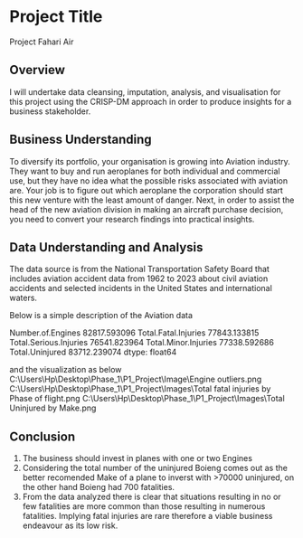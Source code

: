 # Project Title
Project Fahari Air

## Overview
I will undertake data cleansing, imputation, analysis, and visualisation for this project using the CRISP-DM approach in order to produce insights for a business stakeholder.

## Business Understanding
To diversify its portfolio, your organisation is growing into Aviation industry. They want to buy and run aeroplanes for both individual and commercial use, but they have no idea what the possible risks associated with aviation are. Your job is to figure out which aeroplane the corporation should start this new venture with the least amount of danger. Next, in order to assist the head of the new aviation division in making an aircraft purchase decision, you need to convert your research findings into practical insights.

## Data Understanding and Analysis

The data source is from the National Transportation Safety Board that includes aviation accident data from 1962 to 2023 about civil aviation accidents and selected incidents in the United States and international waters.

Below is a simple description of the Aviation data

Number.of.Engines         82817.593096
Total.Fatal.Injuries      77843.133815
Total.Serious.Injuries    76541.823964
Total.Minor.Injuries      77338.592686
Total.Uninjured           83712.239074
dtype: float64

and the visualization as below
C:\Users\Hp\Desktop\Phase_1\P1_Project\Image\Engine outliers.png
C:\Users\Hp\Desktop\Phase_1\P1_Project\Images\Total fatal injuries by Phase of flight.png
C:\Users\Hp\Desktop\Phase_1\P1_Project\Images\Total Uninjured by Make.png


## Conclusion
1. The business should invest in planes with one or two Engines
2. Considering the total number of the uninjured Boieng comes out as the better recomended Make of a plane to inverst with >70000 uninjured, on the other hand Boieng had 700 fatalities.
3. From the data analyzed there is clear that situations resulting in no or few fatalities are more common than those resulting in numerous fatalities. Implying fatal injuries are rare  therefore a viable business endeavour as its low risk.